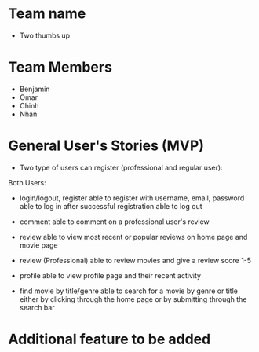 # Team name
* Two thumbs up

# Team Members
* Benjamin
* Omar
* Chinh
* Nhan

# General User's Stories (MVP)
* Two type of users can register (professional and regular user):


Both Users:
* login/logout, register
able to register with username, email, password
able to log in after successful registration
able to log out

* comment
able to comment on a professional user's review

* review
able to view most recent or popular reviews on home page and movie page

* review (Professional)
able to review movies and give a review score 1-5

* profile
able to view profile page and their recent activity

* find movie by title/genre
able to search for a movie by genre or title either by clicking through the home page or by submitting through the search bar




# Additional feature to be added
